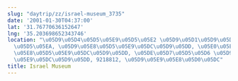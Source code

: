 ```yaml
---
slug: "daytrip/zz/israel-museum_3735"
date: '2001-01-30T04:37:00'
lat: '31.76770636152647'
lng: '35.203698652343746'
location: "\u05D9\u05D4\u05D5\u05E9\u05D5\u05E2 \u05D9\u05D1\u05D9\u05DF, \u05E0\u05D9\
  \u05D5\u05EA, \u05D9\u05E8\u05D5\u05E9\u05DC\u05D9\u05DD, \u05E0\u05E4\u05EA \u05D9\
  \u05E8\u05D5\u05E9\u05DC\u05D9\u05DD, \u05DE\u05D7\u05D5\u05D6 \u05D9\u05E8\u05D5\
  \u05E9\u05DC\u05D9\u05DD, 9218812, \u05D9\u05E9\u05E8\u05D0\u05DC"
title: Israel Museum
---
```



